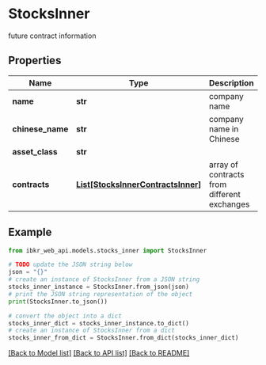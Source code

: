 # StocksInner

future contract information

## Properties

Name | Type | Description | Notes
------------ | ------------- | ------------- | -------------
**name** | **str** | company name | [optional] 
**chinese_name** | **str** | company name in Chinese | [optional] 
**asset_class** | **str** |  | [optional] 
**contracts** | [**List[StocksInnerContractsInner]**](StocksInnerContractsInner.md) | array of contracts from different exchanges | [optional] 

## Example

```python
from ibkr_web_api.models.stocks_inner import StocksInner

# TODO update the JSON string below
json = "{}"
# create an instance of StocksInner from a JSON string
stocks_inner_instance = StocksInner.from_json(json)
# print the JSON string representation of the object
print(StocksInner.to_json())

# convert the object into a dict
stocks_inner_dict = stocks_inner_instance.to_dict()
# create an instance of StocksInner from a dict
stocks_inner_from_dict = StocksInner.from_dict(stocks_inner_dict)
```
[[Back to Model list]](../README.md#documentation-for-models) [[Back to API list]](../README.md#documentation-for-api-endpoints) [[Back to README]](../README.md)



